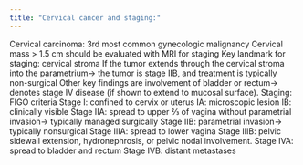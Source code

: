 ```yaml
---
title: "Cervical cancer and staging:"
---
```

Cervical carcinoma: 3rd most common gynecologic malignancy
Cervical mass &gt; 1.5 cm should be evaluated with MRI for staging
Key landmark for staging: cervical stroma
If the tumor extends through the cervical stroma into the parametrium&#8594; the tumor is stage IIB, and treatment is typically non-surgical
Other key findings are involvement of bladder or rectum&#8594; denotes stage IV disease (if shown to extend to mucosal surface).
Staging: FIGO criteria
Stage I: confined to cervix or uterus
IA: microscopic lesion
IB: clinically visible
Stage IIA: spread to upper &#8532; of vagina without parametrial invasion&#8594; typically managed surgically
Stage IIB: parametrial invasion&#8594; typically nonsurgical
Stage IIIA: spread to lower vagina
Stage IIIB: pelvic sidewall extension, hydronephrosis, or pelvic nodal involvement.
Stage IVA: spread to bladder and rectum
Stage IVB: distant metastases

